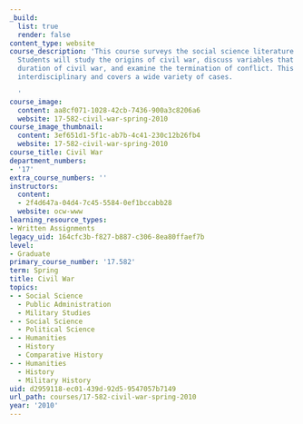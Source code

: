 ```yaml
---
_build:
  list: true
  render: false
content_type: website
course_description: 'This course surveys the social science literature on civil war.
  Students will study the origins of civil war, discuss variables that affect the
  duration of civil war, and examine the termination of conflict. This course is highly
  interdisciplinary and covers a wide variety of cases.

  '
course_image:
  content: aa8cf071-1028-42cb-7436-900a3c8206a6
  website: 17-582-civil-war-spring-2010
course_image_thumbnail:
  content: 3ef651d1-5f1c-ab7b-4c41-230c12b26fb4
  website: 17-582-civil-war-spring-2010
course_title: Civil War
department_numbers:
- '17'
extra_course_numbers: ''
instructors:
  content:
  - 2f4d647a-04d4-7c45-5584-0ef1bccabb28
  website: ocw-www
learning_resource_types:
- Written Assignments
legacy_uid: 164cfc3b-f827-b887-c306-8ea80ffaef7b
level:
- Graduate
primary_course_number: '17.582'
term: Spring
title: Civil War
topics:
- - Social Science
  - Public Administration
  - Military Studies
- - Social Science
  - Political Science
- - Humanities
  - History
  - Comparative History
- - Humanities
  - History
  - Military History
uid: d2959118-ec01-439d-92d5-9547057b7149
url_path: courses/17-582-civil-war-spring-2010
year: '2010'
---
```

